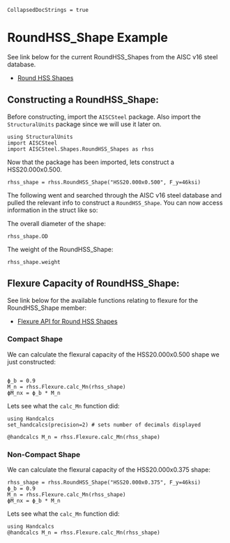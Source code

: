 ```@meta
CollapsedDocStrings = true
```

# RoundHSS_Shape Example

See link below for the current RoundHSS_Shapes from the AISC v16 steel database.

- [Round HSS Shapes](@ref)

## Constructing a RoundHSS_Shape:

Before constructing, import the `AISCSteel` package. Also import the `StructuralUnits` package since we will use it later on.

```@example rhss_shape
using StructuralUnits
import AISCSteel
import AISCSteel.Shapes.RoundHSS_Shapes as rhss
```

Now that the package has been imported, lets construct a HSS20.000x0.500.

``` @example rhss_shape
rhss_shape = rhss.RoundHSS_Shape("HSS20.000x0.500", F_y=46ksi)
```

The following went and searched through the AISC v16 steel database and pulled the relevant info to construct a `RoundHSS_Shape`. You can now access information in the struct like so:

The overall diameter of the shape:

``` @example rhss_shape
rhss_shape.OD
```

The weight of the RoundHSS_Shape:

``` @example rhss_shape
rhss_shape.weight
```

## Flexure Capacity of RoundHSS_Shape:

See link below for the available functions relating to flexure for the RoundHSS_Shape member:

- [Flexure API for Round HSS Shapes](@ref)

### Compact Shape

We can calculate the flexural capacity of the HSS20.000x0.500 shape we just constructed:

```@example rhss_shape

ϕ_b = 0.9
M_n = rhss.Flexure.calc_Mn(rhss_shape)
ϕM_nx = ϕ_b * M_n
```

Lets see what the `calc_Mn` function did:

```@example rhss_shape
using Handcalcs
set_handcalcs(precision=2) # sets number of decimals displayed

@handcalcs M_n = rhss.Flexure.calc_Mn(rhss_shape)
```

### Non-Compact Shape

We can calculate the flexural capacity of the HSS20.000x0.375 shape:

```@example rhss_shape
rhss_shape = rhss.RoundHSS_Shape("HSS20.000x0.375", F_y=46ksi)
ϕ_b = 0.9
M_n = rhss.Flexure.calc_Mn(rhss_shape)
ϕM_nx = ϕ_b * M_n
```

Lets see what the `calc_Mn` function did:

```@example rhss_shape
using Handcalcs
@handcalcs M_n = rhss.Flexure.calc_Mn(rhss_shape)
```
